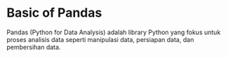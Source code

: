 # Basic of Pandas

Pandas (Python for Data Analysis) adalah library Python yang fokus untuk proses analisis data seperti manipulasi data, persiapan data, dan pembersihan data.
